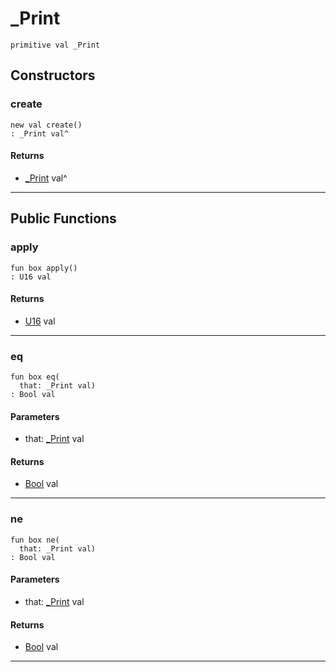 # _Print

```pony
primitive val _Print
```

## Constructors

### create

```pony
new val create()
: _Print val^
```

#### Returns

* [_Print](wallaroo_labs-messages-_Print) val^

---

## Public Functions

### apply

```pony
fun box apply()
: U16 val
```

#### Returns

* [U16](builtin-U16) val

---

### eq

```pony
fun box eq(
  that: _Print val)
: Bool val
```
#### Parameters

*   that: [_Print](wallaroo_labs-messages-_Print) val

#### Returns

* [Bool](builtin-Bool) val

---

### ne

```pony
fun box ne(
  that: _Print val)
: Bool val
```
#### Parameters

*   that: [_Print](wallaroo_labs-messages-_Print) val

#### Returns

* [Bool](builtin-Bool) val

---

